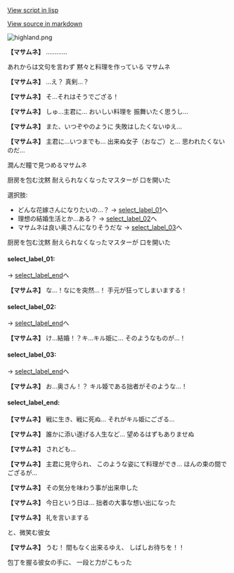 [View script in lisp](../scripts/10015302.txt)

[View source in markdown](10015302.md)

![highland.png](../images/backgrounds/highland.png)

**【マサムネ】**
…………

あれからは文句を言わず
黙々と料理を作っている
マサムネ

**【マサムネ】**
…え？
真剣…？

**【マサムネ】**
そ…それはそうでござる！

**【マサムネ】**
しゅ…主君に…
おいしい料理を
振舞いたく思うし…

**【マサムネ】**
また、いつぞやのように
失敗はしたくないゆえ…

**【マサムネ】**
主君に…いつまでも…
出来ぬ女子（おなご）と…
思われたくないのだ…

潤んだ瞳で見つめるマサムネ

厨房を包む沈黙
耐えられなくなったマスターが
口を開いた

選択肢:
- どんな花嫁さんになりたいの…？ → [select_label_01](#select_label_01)へ
- 理想の結婚生活とか…ある？ → [select_label_02](#select_label_02)へ
- マサムネは良い奥さんになりそうだな → [select_label_03](#select_label_03)へ

厨房を包む沈黙
耐えられなくなったマスターが
口を開いた

#### select_label_01:
 → [select_label_end](#select_label_end)へ

**【マサムネ】**
な…！なにを突然…！
手元が狂ってしまいまする！

#### select_label_02:
 → [select_label_end](#select_label_end)へ

**【マサムネ】**
け…結婚！？キ…キル姫に…
そのようなものが…！

#### select_label_03:
 → [select_label_end](#select_label_end)へ

**【マサムネ】**
お…奥さん！？
キル姫である拙者がそのような…！

#### select_label_end:

**【マサムネ】**
戦に生き、戦に死ぬ…
それがキル姫にござる…

**【マサムネ】**
誰かに添い遂げる人生など…
望めるはずもありませぬ

**【マサムネ】**
されども…

**【マサムネ】**
主君に見守られ、
このような姿にて料理ができ…
ほんの束の間でござるが…

**【マサムネ】**
その気分を味わう事が出来申した

**【マサムネ】**
今日という日は…
拙者の大事な想い出になった

**【マサムネ】**
礼を言いまする

と、微笑む彼女

**【マサムネ】**
うむ！
間もなく出来るゆえ、
しばしお待ちを！！

包丁を握る彼女の手に、
一段と力がこもった
